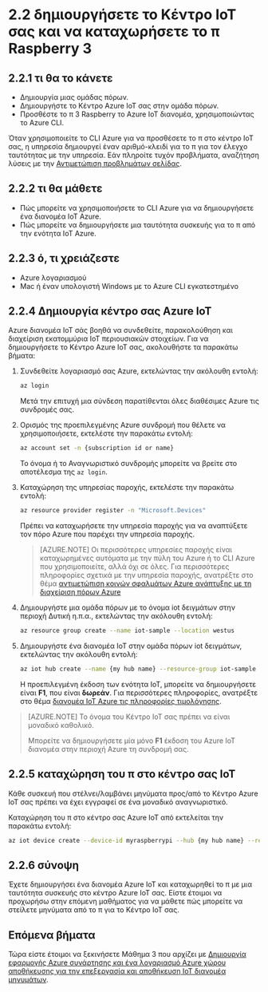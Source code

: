 <properties
 pageTitle="Δημιουργήσετε το Κέντρο IoT σας και να καταχωρήσετε το π 3 Raspberry | Microsoft Azure"
 description="Δημιουργία μιας ομάδας πόρων, να δημιουργήσετε ένα διανομέα Azure IoT και καταχώρηση του π στην ενότητα Azure IoT χρησιμοποιώντας το Azure CLI."
 services="iot-hub"
 documentationCenter=""
 authors="shizn"
 manager="timlt"
 tags=""
 keywords=""/>

<tags
 ms.service="iot-hub"
 ms.devlang="multiple"
 ms.topic="article"
 ms.tgt_pltfrm="na"
 ms.workload="na"
 ms.date="10/21/2016"
 ms.author="xshi"/>

# <a name="22-create-your-iot-hub-and-register-your-raspberry-pi-3"></a>2.2 δημιουργήσετε το Κέντρο IoT σας και να καταχωρήσετε το π Raspberry 3

## <a name="221-what-you-will-do"></a>2.2.1 τι θα το κάνετε

- Δημιουργία μιας ομάδας πόρων.
- Δημιουργήστε το Κέντρο Azure IoT σας στην ομάδα πόρων.
- Προσθέστε το π 3 Raspberry το Azure IoT διανομέα, χρησιμοποιώντας το Azure CLI.

Όταν χρησιμοποιείτε το CLI Azure για να προσθέσετε το π στο κέντρο IoT σας, η υπηρεσία δημιουργεί έναν αριθμό-κλειδί για το π για τον έλεγχο ταυτότητας με την υπηρεσία. Εάν πληροίτε τυχόν προβλήματα, αναζήτηση λύσεις με την [Αντιμετώπιση προβλημάτων σελίδας](iot-hub-raspberry-pi-kit-node-troubleshooting.md).

## <a name="222-what-you-will-learn"></a>2.2.2 τι θα μάθετε

- Πώς μπορείτε να χρησιμοποιήσετε το CLI Azure για να δημιουργήσετε ένα διανομέα IoT Azure.
- Πώς μπορείτε να δημιουργήσετε μια ταυτότητα συσκευής για το π από την ενότητα IoT Azure.

## <a name="223-what-you-need"></a>2.2.3 ό, τι χρειάζεστε

- Azure λογαριασμού
- Mac ή έναν υπολογιστή Windows με το Azure CLI εγκατεστημένο

## <a name="224-create-your-azure-iot-hub"></a>2.2.4 Δημιουργία κέντρο σας Azure IoT

Azure διανομέα IoT σάς βοηθά να συνδεθείτε, παρακολούθηση και διαχείριση εκατομμύρια IoT περιουσιακών στοιχείων. Για να δημιουργήσετε το Κέντρο Azure IoT σας, ακολουθήστε τα παρακάτω βήματα:

1. Συνδεθείτε λογαριασμό σας Azure, εκτελώντας την ακόλουθη εντολή:

    ```bash
    az login
    ```

    Μετά την επιτυχή μια σύνδεση παρατίθενται όλες διαθέσιμες Azure τις συνδρομές σας.

2. Ορισμός της προεπιλεγμένης Azure συνδρομή που θέλετε να χρησιμοποιήσετε, εκτελέστε την παρακάτω εντολή:

    ```bash
    az account set -n {subscription id or name}
    ```

    Το όνομα ή το Αναγνωριστικό συνδρομής μπορείτε να βρείτε στο αποτέλεσμα της `az login`.

3. Καταχώρηση της υπηρεσίας παροχής, εκτελέστε την παρακάτω εντολή:

    ```bash
    az resource provider register -n "Microsoft.Devices"
    ```

    Πρέπει να καταχωρήσετε την υπηρεσία παροχής για να αναπτύξετε τον πόρο Azure που παρέχει την υπηρεσία παροχής.

    > [AZURE.NOTE] Οι περισσότερες υπηρεσίες παροχής είναι καταχωρημένες αυτόματα με την πύλη του Azure ή το CLI Azure που χρησιμοποιείτε, αλλά όχι σε όλες. Για περισσότερες πληροφορίες σχετικά με την υπηρεσία παροχής, ανατρέξτε στο θέμα [αντιμετώπιση κοινών σφαλμάτων Azure ανάπτυξης με τη διαχείριση πόρων Azure](../resource-manager-common-deployment-errors.md)

4. Δημιουργήστε μια ομάδα πόρων με το όνομα iot δειγμάτων στην περιοχή Δυτική η.π.α., εκτελώντας την ακόλουθη εντολή:

    ```bash
    az resource group create --name iot-sample --location westus
    ```

5. Δημιουργήστε ένα διανομέα IoT στην ομάδα πόρων iot δειγμάτων, εκτελώντας την ακόλουθη εντολή:

    ```bash
    az iot hub create --name {my hub name} --resource-group iot-sample
    ```

    Η προεπιλεγμένη έκδοση των ενότητα IoT, μπορείτε να δημιουργήσετε είναι **F1**, που είναι **δωρεάν**. Για περισσότερες πληροφορίες, ανατρέξτε στο θέμα [διανομέα IoT Azure τις πληροφορίες τιμολόγησης](https://azure.microsoft.com/pricing/details/iot-hub/).

> [AZURE.NOTE] Το όνομα του Κέντρο IoT σας πρέπει να είναι μοναδικό καθολικό.
>
> Μπορείτε να δημιουργήσετε μία μόνο **F1** έκδοση του Azure IoT διανομέα στην περιοχή Azure τη συνδρομή σας.

## <a name="225-register-your-pi-in-your-iot-hub"></a>2.2.5 καταχώρηση του π στο κέντρο σας IoT

Κάθε συσκευή που στέλνει/λαμβάνει μηνύματα προς/από το Κέντρο Azure IoT σας πρέπει να έχει εγγραφεί σε ένα μοναδικό αναγνωριστικό.

Καταχώρηση του π στο κέντρο σας Azure IoT από εκτελείται την παρακάτω εντολή:

```bash
az iot device create --device-id myraspberrypi --hub {my hub name} --resource-group iot-sample
```

## <a name="226-summary"></a>2.2.6 σύνοψη

Έχετε δημιουργήσει ένα διανομέα Azure IoT και καταχωρηθεί το π με μια ταυτότητα συσκευής στο κέντρο Azure IoT σας. Είστε έτοιμοι να προχωρήσω στην επόμενη μαθήματος για να μάθετε πώς μπορείτε να στείλετε μηνύματα από το π για το Κέντρο IoT σας.

## <a name="next-steps"></a>Επόμενα βήματα

Τώρα είστε έτοιμοι να ξεκινήσετε Μάθημα 3 που αρχίζει με [Δημιουργία εφαρμογής Azure συνάρτησης και ένα λογαριασμό Azure χώρου αποθήκευσης για την επεξεργασία και αποθήκευση IoT διανομέα μηνυμάτων](iot-hub-raspberry-pi-kit-node-lesson3-deploy-resource-manager-template.md).